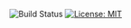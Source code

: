 ![Build Status](https://github.com/marochedelnoy/RWV_Account_D2/workflows/.NET%20Core/badge.svg?branch=master) 
[![License: MIT](https://img.shields.io/badge/License-MIT-green.svg)](https://github.com/mikuam/TicketStore/blob/master/LICENSE)
